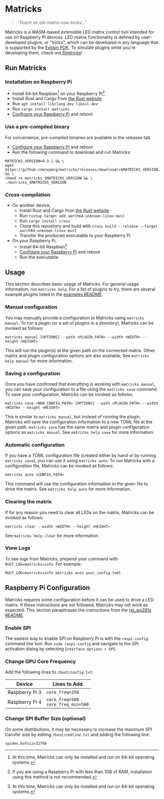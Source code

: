 # Matricks

> _"Teach an old matrix new tricks..."_

Matricks is a WASM-based extensible LED matrix control tool intended for use on Raspberry Pi devices.
LED matrix functionality is defined by user-developed plugins, or "tricks", which can be developed in any language that 
is supported by the [Extism PDK](https://extism.org/docs/category/write-a-plug-in). 
To simulate plugins while you're developing them, check out [Simtricks](https://github.com/wymcg/simtricks)!

## Run Matricks

### Installation on Raspberry Pi
- Install 64-bit Raspbian[^1] on your Raspberry Pi[^2]
- Install Rust and Cargo from [the Rust website](https://rustup.rs)
- Run `apt install libclang-dev libssl-dev`
- Run `cargo install matricks`
- [Configure your Raspberry Pi](#raspberry-pi-configuration) and reboot

### Use a pre-compiled binary
For convenience, pre-compiled binaries are available in the releases tab.
- [Configure your Raspberry Pi](#raspberry-pi-configuration) and reboot
- Run the following command to download and run Matricks:

```
MATRICKS_VERSION=0.3.1 && \
wget https://github.com/wymcg/matricks/releases/download/v$MATRICKS_VERSION/matricks_$MATRICKS_VERSION && \ 
chmod +x matricks_$MATRICKS_VERSION && \
./matricks_$MATRICKS_VERSION 
```

### Cross-compilation
- On another device,
  - Install Rust and Cargo from [the Rust website](https://rustup.rs)
  - Run `rustup target add aarch64-unknown-linux-musl`
  - Run `cargo install cross`
  - Clone this repository and build with `cross build --release --target aarch64-unknown-linux-musl`
  - Transfer the produced executable to your Raspberry Pi
- On your Raspberry Pi,
  - Install 64-bit Raspbian[^1]
  - [Configure your Raspberry Pi](#raspberry-pi-configuration) and reboot
  - Run the executable

## Usage
This section describes basic usage of Matricks. For general usage information, run `matricks help`.
For a list of plugins to try, there are several example plugins listed in the [examples README](./examples/README.md).

### Manual configuration
You may manually provide a configuration to Matricks using `matricks manual`.
To run a plugin (or a set of plugins in a directory), Matricks can be invoked as follows:

```
matricks manual [OPTIONS] --path <PLUGIN_PATH> --width <WIDTH> --height <HEIGHT>
```

This will run the plugin(s) at the given path on the connected matrix.
Other matrix and plugin configuration options are also available; See `matricks help manual` for more information.

### Saving a configuration
Once you have confirmed that everything is working with `matricks manual`, you can save your configuration to a file using the `matricks save` command.
To save your configuration, Matricks can be invoked as follows:

```
matricks save <NEW_CONFIG_PATH> [OPTIONS] --path <PLUGIN_PATH> --width <WIDTH> --height <HEIGHT>
```

This is similar to `matricks manual`, but instead of running the plugin, Matricks will save the configuration information to a new TOML file at the given path.
`matricks save` has the same matrix and plugin configuration options as `matricks manual`. 
See `matricks help save` for more information.

### Automatic configuration
If you have a TOML configuration file (created either by hand or by running `matricks save`), you can use it using `matricks auto`.
To run Matricks with a configuration file, Matricks can be invoked as follows:

```
matricks auto <CONFIG_PATH>
```

This command will use the configuration information in the given file to drive the matrix.
See `matricks help auto` for more information.

### Clearing the matrix
If for any reason you need to clear all LEDs on the matrix, Matricks can be invoked as follows:

```
matricks clear --width <WIDTH> --height <HEIGHT>
```

See `matricks help clear` for more information.

### View Logs
To see logs from Matricks, prepend your command with `RUST_LOG=matricks=info`.
For example:
```
RUST_LOG=matricks=info matricks auto your_config.toml
```

[^1]: At this time, Matricks can only be installed and run on 64-bit operating systems.
[^2]: If you are using a Raspberry Pi with less than 1GB of RAM, installation using this method is not recommended.

## Raspberry Pi Configuration
Matricks requires some configuration before it can be used to drive a LED matrix. 
If these instructions are not followed, Matricks may not work as expected.
This section paraphrases the instructions from the [rpi_ws281x README](https://github.com/jgarff/rpi_ws281x#spi).

### Enable SPI
The easiest way to enable SPI on Raspberry Pi is with the `raspi-config` command line tool.
Run `sudo raspi-config` and navigate to the SPI activation dialog by selecting `Interface Options > SPI`.

### Change GPU Core Frequency
Add the following lines to `/boot/config.txt`:

| Device         | Lines to Add                                    |
|----------------|-------------------------------------------------|
| Raspberry Pi 3 | ```core_freq=250```                             |
| Raspberry Pi 4 | ```core_freq=500```<br/>```core_freq_min=500``` |

### Change SPI Buffer Size (optional)
On some distributions, it may be necessary to increase the maximum SPI transfer size by editing `/boot/cmdline.txt` and adding the following line:

```
spidev.bufsiz=32768
```